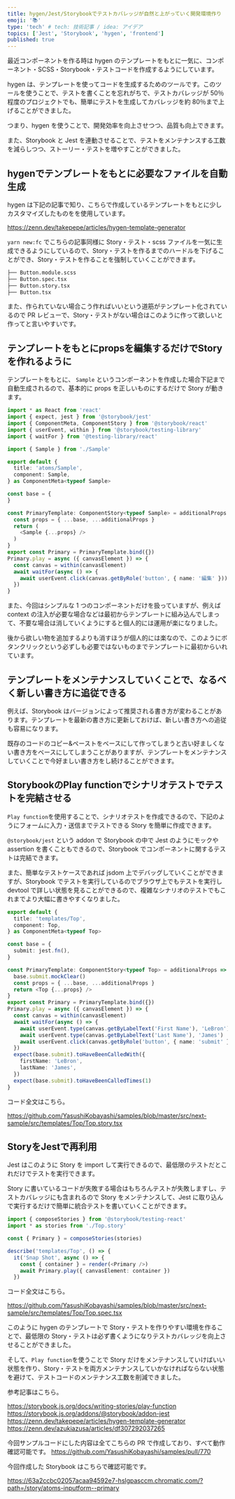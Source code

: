 ```yaml
---
title: hygen/Jest/Storybookでテストカバレッジが自然と上がっていく開発環境作り
emoji: '📚'
type: 'tech' # tech: 技術記事 / idea: アイデア
topics: ['Jest', 'Storybook', 'hygen', 'frontend']
published: true
---
```


最近コンポーネントを作る時は hygen のテンプレートをもとに一気に、コンポーネント・SCSS・Storybook・テストコードを作成するようにしています。

hygen は、テンプレートを使ってコードを生成するためのツールです。このツールを使うことで、テストを書くことを忘れがちで、テストカバレッジが 50％程度のプロジェクトでも、簡単にテストを生成してカバレッジを約 80％まで上げることができました。

つまり、hygen を使うことで、開発効率を向上させつつ、品質も向上できます。

また、Storybook と Jest を連動させることで、テストをメンテナンスする工数を減らしつつ、ストーリー・テストを増やすことができました。

## hygenでテンプレートをもとに必要なファイルを自動生成

hygen は下記の記事で知り、こちらで作成しているテンプレートをもとに少しカスタマイズしたものをを使用しています。

https://zenn.dev/takepepe/articles/hygen-template-generator

`yarn new:fc` でこちらの記事同様に Story・テスト・scss ファイルを一気に生成できるようにしているので、Story・テストを作るまでのハードルを下げることができ、Story・テストを作ることを強制していくことができます。

```bash
├── Button.module.scss
├── Button.spec.tsx
├── Button.story.tsx
├── Button.tsx
```

また、作られていない場合こう作ればいいという道筋がテンプレート化されているので PR レビューで、Story・テストがない場合はこのように作って欲しいと作ってと言いやすいです。

## テンプレートをもとにpropsを編集するだけでStoryを作れるように

テンプレートをもとに、 `Sample` というコンポーネントを作成した場合下記まで自動生成されるので、基本的に props を正しいものにするだけで Story が動きます。

```typescript
import * as React from 'react'
import { expect, jest } from '@storybook/jest'
import { ComponentMeta, ComponentStory } from '@storybook/react'
import { userEvent, within } from '@storybook/testing-library'
import { waitFor } from '@testing-library/react'

import { Sample } from './Sample'

export default {
  title: 'atoms/Sample',
  component: Sample,
} as ComponentMeta<typeof Sample>

const base = {
}

const PrimaryTemplate: ComponentStory<typeof Sample> = additionalProps => {
  const props = { ...base, ...additionalProps }
  return (
    <Sample {...props} />
  )
}
export const Primary = PrimaryTemplate.bind({})
Primary.play = async ({ canvasElement }) => {
  const canvas = within(canvasElement)
  await waitFor(async () => {
    await userEvent.click(canvas.getByRole('button', { name: '編集' }))
  })
}
```

また、今回はシンプルな 1 つのコンポーネントだけを扱っていますが、例えば context の注入が必要な場合などは最初からテンプレートに組み込んでしまって、不要な場合は消していくようにすると個人的には運用が楽になりました。

後から欲しい物を追加するよりも消すほうが個人的には楽なので、このようにボタンクリックという必ずしも必要ではないものまでテンプレートに最初からいれています。

## テンプレートをメンテナンスしていくことで、なるべく新しい書き方に追従できる

例えば、Storybook はバージョンによって推奨される書き方が変わることがあります。テンプレートを最新の書き方に更新しておけば、新しい書き方への追従も容易になります。

既存のコードのコピー&ペーストをベースにして作ってしまうと古い好ましくない書き方をベースにしてしまうことがありますが、テンプレートをメンテナンスしていくことで今好ましい書き方をし続けることができます。

## StorybookのPlay functionでシナリオテストでテストを完結させる

`Play function`を使用することで、シナリオテストを作成できるので、下記のようにフォームに入力・送信までテストできる Story を簡単に作成できます。

`@storybook/jest` という addon で Storybook の中で Jest のようにモックや assertion を書くこともできるので、Storybook でコンポーネントに関するテストは完結できます。

また、簡単なテストケースであれば jsdom 上でデバッグしていくことができますが、Storybook でテストを実行しているのでブラウザ上でもテストを実行し devtool で詳しい状態を見ることができるので、複雑なシナリオのテストでもこれまでより大幅に書きやすくなりました。

```typescript
export default {
  title: 'templates/Top',
  component: Top,
} as ComponentMeta<typeof Top>

const base = {
  submit: jest.fn(),
}

const PrimaryTemplate: ComponentStory<typeof Top> = additionalProps => {
  base.submit.mockClear()
  const props = { ...base, ...additionalProps }
  return <Top {...props} />
}
export const Primary = PrimaryTemplate.bind({})
Primary.play = async ({ canvasElement }) => {
  const canvas = within(canvasElement)
  await waitFor(async () => {
    await userEvent.type(canvas.getByLabelText('First Name'), 'LeBron')
    await userEvent.type(canvas.getByLabelText('Last Name'), 'James')
    await userEvent.click(canvas.getByRole('button', { name: 'submit' }))
  })
  expect(base.submit).toHaveBeenCalledWith({
    firstName: 'LeBron',
    lastName: 'James',
  })
  expect(base.submit).toHaveBeenCalledTimes(1)
}
```

コード全文はこちら。

https://github.com/YasushiKobayashi/samples/blob/master/src/next-sample/src/templates/Top/Top.story.tsx

## StoryをJestで再利用

Jest はこのように Story を import して実行できるので、最低限のテストだとこれだけでテストを実行できます。

Story に書いているコードが失敗する場合はもちろんテストが失敗しますし、テストカバレッジにも含まれるので Story をメンテナンスして、Jest に取り込んで実行するだけで簡単に統合テストを書いていくことができます。

```typescript
import { composeStories } from '@storybook/testing-react'
import * as stories from './Top.story'

const { Primary } = composeStories(stories)

describe('templates/Top', () => {
  it('Snap Shot', async () => {
    const { container } = render(<Primary />)
    await Primary.play({ canvasElement: container })
  })
```

コード全文はこちら。

https://github.com/YasushiKobayashi/samples/blob/master/src/next-sample/src/templates/Top/Top.spec.tsx

このように hygen のテンプレートで Story・テストを作りやすい環境を作ることで、最低限の Story・テストは必ず書くようになりテストカバレッジを向上させることができました。

そして、`Play function`を使うことで Story だけをメンテナンスしていけばいい状態を作り、Story・テストを両方メンテナンスしていかなければならない状態を避けて、テストコードのメンテナンス工数を削減できました。

参考記事はこちら。

https://storybook.js.org/docs/writing-stories/play-function
https://storybook.js.org/addons/@storybook/addon-jest
https://zenn.dev/takepepe/articles/hygen-template-generator
https://zenn.dev/azukiazusa/articles/df307292037265

今回サンプルコードにした内容は全てこちらの PR で作成しており、すべて動作確認可能です。
https://github.com/YasushiKobayashi/samples/pull/770

今回作成した Storybook はこちらで確認可能です。

https://63a2ccbc02057acaa94592e7-hslgpasccm.chromatic.com/?path=/story/atoms-inputform--primary
